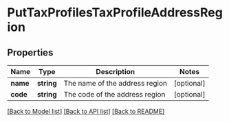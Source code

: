 # PutTaxProfilesTaxProfileAddressRegion

## Properties
Name | Type | Description | Notes
------------ | ------------- | ------------- | -------------
**name** | **string** | The name of the address region | [optional] 
**code** | **string** | The code of the address region | [optional] 

[[Back to Model list]](../README.md#documentation-for-models) [[Back to API list]](../README.md#documentation-for-api-endpoints) [[Back to README]](../README.md)


